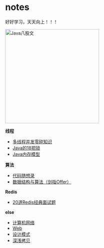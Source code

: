 # notes

好好学习，天天向上！！！

<img src="https://cdn.jsdelivr.net/gh/YiENx1205/cloudimgs/notes/eight-legged_essay.png" alt="Java八股文" width=300px>

**线程**

- [多线程并发零碎知识](./docs/thread/多线程并发.md)
- [Java的18把锁](./docs/thread/图解Java中那18把锁.md)
- [Java内存模型](./docs/thread/Java内存模型.md)

**算法**

- [代码随想录](https://programmercarl.com/)
- [数据结构与算法（剑指Offer）](./docs/code/TOC.md)

**Redis**

- [20道Redis经典面试题](./docs/redis/20道Redis经典面试题.md)

**else**

- [计算机网络](./docs/计算机网络.md)
- [Web](./docs/Web.md)
- [设计模式](./docs/设计模式.md)
- [深浅拷贝](https://blog.csdn.net/riemann_/article/details/87217229)


